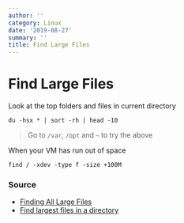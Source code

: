```yaml
---
author: ''
category: Linux
date: '2019-08-27'
summary: ''
title: Find Large Files
---
```

# Find Large Files

Look at the top folders and files in current directory

    du -hsx * | sort -rh | head -10

> Go to `/var`, `/opt` and `~` to try the above

When your VM has run out of space 

    find / -xdev -type f -size +100M

### Source

* [Finding All Large Files](https://unix.stackexchange.com/questions/140367/finding-all-large-files-in-the-root-filesystem)
* [Find largest files in a directory](https://www.cyberciti.biz/faq/how-do-i-find-the-largest-filesdirectories-on-a-linuxunixbsd-filesystem/)
